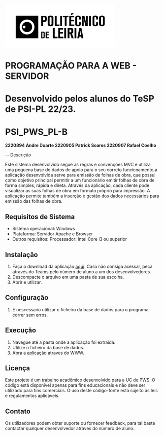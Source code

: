 ![IPLeiria](ipleiria.png)


# PROGRAMAÇÃO PARA A WEB - SERVIDOR

# Desenvolvido pelos alunos do TeSP de PSI-PL 22/23.
# PSI_PWS_PL-B

**2220894 Andre Duarte
2220905 Patrick Soares
2220907 Rafael Coelho**

-- Descrição

Este sistema desenvolvido segue as regras e convenções MVC e utiliza uma pequena base de dados de apoio para o seu correto funcionamento,a aplicação desenvolvida serve para emissão de folhas de obra, que possui como objetivo principal permitir  a um funcionário emitir folhas de obra de forma simples, rápida e
direta. Através da aplicação, cada cliente pode visualizar as suas folhas de obra em formato
próprio para impressão.
A aplicação permite também a inserção e gestão dos dados necessários para emissão das
folhas de obra. 
 


## Requisitos de Sistema

- Sistema operacional: Windows
- Plataforma: Servidor Apache e Browser
- Outros requisitos: Processador: Intel Core i3 ou superior

## Instalação

1. Faça o download da aplicação [aqui](https://github.com/RafaelMCoelho92/PSI_PWS_PL-B). Caso não consiga acessar, peça através do Teams pelo número de aluno a um dos desenvolvedores.
2. Descompacte o arquivo em uma pasta de sua escolha.
3. Abrir e utilizar.

## Configuração

1. É nescessario utilizar o ficheiro da base de dados para o programa correr sem erros.


## Execução

1. Navegue até a pasta onde a aplicação foi extraída.
2. Utilize o ficheiro da base de dados.
3. Abra a aplicação atraves do WWW.

## Licença

Este projeto é um trabalho acadêmico desenvolvido para a UC de PWS.
O código está disponível apenas para fins educacionais e não deve ser utilizado para fins comerciais.
O uso deste código-fonte está sujeito às leis e regulamentos aplicáveis.

## Contato

Os utilizadores podem obter suporte ou fornecer feedback, para tal basta contactar qualquer desenvolvedor através do número de aluno.
